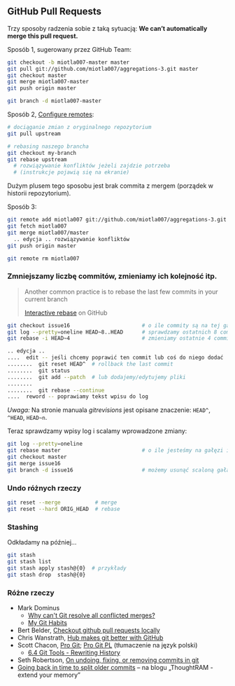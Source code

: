 ## GitHub Pull Requests

Trzy sposoby radzenia sobie z taką sytuacją:
**We can’t automatically merge this pull request.**

Sposób 1, sugerowany przez GitHub Team:

```sh
git checkout -b miotla007-master master
git pull git://github.com/miotla007/aggregations-3.git master
git checkout master
git merge miotla007-master
git push origin master

git branch -d miotla007-master
```

Sposób 2, [Configure remotes](https://help.github.com/articles/fork-a-repo#step-3-configure-remotes):

```sh
# dociąganie zmian z oryginalnego repozytorium
git pull upstream

# rebasing naszego brancha
git checkout my-branch
git rebase upstream
  # rozwiązywanie konfliktów jeżeli zajdzie potrzeba
  # (instrukcje pojawią się na ekranie)
```

Dużym plusem tego sposobu jest brak commita z mergem
(porządek w historii repozytorium).

Sposób 3:

```sh
git remote add miotla007 git://github.com/miotla007/aggregations-3.git
git fetch miotla007
git merge miotla007/master
  .. edycja .. rozwiązywanie konfliktów
git push origin master

git remote rm miotla007
```

### Zmniejszamy liczbę commitów, zmieniamy ich kolejność itp.

> Another common practice is to rebase
> the last few commits in your current branch
>
> [Interactive rebase](https://help.github.com/articles/interactive-rebase) on GitHub

```sh
git checkout issue16                       # o ile commity są na tej gałęzi
git log --pretty=oneline HEAD~8..HEAD      # sprawdzamy ostatnich 8 commitów
git rebase -i HEAD~4                       # zmieniamy ostatnie 4 committy

.. edycja ..
....  edit -- jeśli chcemy poprawić ten commit lub coś do niego dodać
........  git reset HEAD^  # rollback the last commit
........  git status
........  git add --patch  # lub dodajemy/edytujemy pliki
........
........  git rebase --continue
....  reword -- poprawiamy tekst wpisu do log
```

*Uwaga:* Na stronie manuala *gitrevisions* jest opisane znaczenie:
`HEAD^`, `^HEAD`, `HEAD~n`.

Teraz sprawdzamy wpisy log i scalamy wprowadzone zmiany:

```sh
git log --pretty=oneline
git rebase master                          # o ile jesteśmy na gałęzi issue16
git checkout master
git merge issue16
git branch -d issue16                      # możemy usunąć scaloną gałąź
```

### Undo różnych rzeczy

```sh
git reset --merge           # merge
git reset --hard ORIG_HEAD  # rebase
```

### Stashing

Odkładamy na później...

```sh
git stash
git stash list
git stash apply stash@{0}  # przykłady
git stash drop  stash@{0}
```

### Różne rzeczy

* Mark Dominus
  - [Why can't Git resolve all conflicted merges?](http://blog.plover.com/prog/git-merge.html)
  - [My Git Habits](http://blog.plover.com/prog/git-habits.html)
* Bert Belder, [Checkout github pull requests locally](https://gist.github.com/piscisaureus/3342247)
* Chris Wanstrath, [Hub makes git better with GitHub](http://defunkt.io/hub/)
* Scott Chacon, [Pro Git](http://git-scm.com/book);
  [Pro Git PL](http://git-scm.com/book/pl) (tłumaczenie na język polski)
  - [6.4 Git Tools - Rewriting History](http://git-scm.com/book/en/Git-Tools-Rewriting-History)
* Seth Robertson, [On undoing, fixing, or removing commits in git](http://sethrobertson.github.io/GitFixUm/fixup.html)
* [Going back in time to split older commits](http://blog.thoughtram.io/posts/going-back-in-time-to-split-older-commits/) –
  na blogu „ThoughtRAM - extend your memory”
